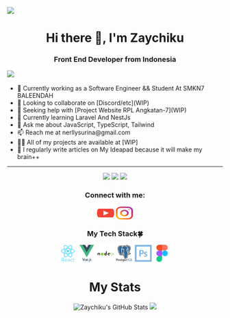 <!-- Header -->
<div align="center">
<img src="assets/giphy.gif" style="display: block; width: 800px;"/>
</div>
<h1 align="center">Hi there 👋, I'm Zaychiku</h1>
<h3 align="center">Front End Developer from Indonesia</h3>


<a>
    <img src="https://komarev.com/ghpvc/?username=Ririena&style=for-the-badge">
</a>

<!-- About Me -->
<ul>
  <li>🔭 Currently working as a Software Engineer && Student At SMKN7 BALEENDAH</li>
  <li>👯 Looking to collaborate on [Discord/etc](WIP)</li>
  <li>🤝 Seeking help with [Project Website RPL Angkatan-7](WIP)</li>
  <li>🌱 Currently learning Laravel And NestJs</li>
  <li>💬 Ask me about JavaScript, TypeScript, Tailwind</li>
  <li>📫 Reach me at nerllysurina@gmail.com</li>
  <li>👨‍💻 All of my projects are available at [WIP]</li>
  <li>📝 I regularly write articles on My Ideapad because it will make my brain++</li>
</ul>

<hr>

<!-- Social Links -->
<div align="center"> 
  <a href="https://github.com/Ririenesu" target="_blank"><img src="https://img.shields.io/badge/GitHub-100000?style=for-the-badge&logo=github&logoColor=white" target="_blank"></a>
  <a href="https://instagram.com/elzaychikk" target="_blank"><img src="https://img.shields.io/badge/Instagram-E4405F?style=for-the-badge&logo=instagram&logoColor=white" target="_blank"></a>
  <a href="mailto:nerllysurina@gmaiil.com"><img src="https://img.shields.io/badge/-Gmail-%23333?style=for-the-badge&logo=gmail&logoColor=white" target="_blank"></a>
</div>

<!-- Connect with Me -->
<h3 align="center">Connect with me:</h3>
<p align="center">
  <a href="https://www.youtube.com/c/Zaychikuy" target="_blank"><img align="center" src="https://raw.githubusercontent.com/teamedwardforever/Readme-Generator/71f25dd8b98329b168142a6b782a107b75eab178/svg/Social/youtube.svg" alt="Zaychikuy" height="30" width="40" /></a>
  <a href="https://instagram.com/elzaychikk" target="_blank"><img align="center" src="https://raw.githubusercontent.com/teamedwardforever/Readme-Generator/71f25dd8b98329b168142a6b782a107b75eab178/svg/Social/instagram.svg" alt="elzaychikk" height="30" width="40" /></a>
</p>

<!-- Languages and Tools -->
<h3 align="center">My Tech Stack🍀</h3>
<p align="center">
<!--   <img src="https://raw.githubusercontent.com/teamedwardforever/Readme-Generator/71f25dd8b98329b168142a6b782a107b75eab178/svg/Skills/Frontend/html5-original-wordmark.svg" alt="HTML" width="40" height="40"/>
  <img src="https://raw.githubusercontent.com/teamedwardforever/Readme-Generator/71f25dd8b98329b168142a6b782a107b75eab178/svg/Skills/Frontend/css3-original-wordmark.svg" alt="CSS" width="40" height="40"/>
  <img src="https://raw.githubusercontent.com/teamedwardforever/Readme-Generator/71f25dd8b98329b168142a6b782a107b75eab178/svg/Skills/Languages/javascript-original.svg" alt="JavaScript" width="40" height="40"/>
  <img src="https://raw.githubusercontent.com/teamedwardforever/Readme-Generator/71f25dd8b98329b168142a6b782a107b75eab178/svg/Skills/Languages/typescript-original.svg" alt="TypeScript" width="40" height="40"/> -->
<!--   <img src="https://raw.githubusercontent.com/teamedwardforever/Readme-Generator/71f25dd8b98329b168142a6b782a107b75eab178/svg/Skills/Languages/python-original.svg" alt="Python" width="40" height="40"/> -->
<!--   <img src="https://raw.githubusercontent.com/teamedwardforever/Readme-Generator/71f25dd8b98329b168142a6b782a107b75eab178/svg/Skills/Frontend/tailwindcss-icon.svg" alt="Tailwind CSS" width="40" height="40"/> -->
  <img src="https://raw.githubusercontent.com/teamedwardforever/Readme-Generator/71f25dd8b98329b168142a6b782a107b75eab178/svg/Skills/Frontend/react-original-wordmark.svg" alt="React" width="40" height="40"/>
  <img src="https://raw.githubusercontent.com/teamedwardforever/Readme-Generator/71f25dd8b98329b168142a6b782a107b75eab178/svg/Skills/Frontend/vuejs-original-wordmark.svg" alt="Vue.js" width="40" height="40"/>
  <img src="https://raw.githubusercontent.com/teamedwardforever/Readme-Generator/71f25dd8b98329b168142a6b782a107b75eab178/svg/Skills/Backend/nodejs-original-wordmark.svg" alt="Node.js" width="40" height="40"/>
  <img src="https://raw.githubusercontent.com/teamedwardforever/Readme-Generator/71f25dd8b98329b168142a6b782a107b75eab178/svg/Skills/Database/postgresql-original-wordmark.svg" alt="PostgreSQL" width="40" height="40"/>
  <img src="https://raw.githubusercontent.com/teamedwardforever/Readme-Generator/71f25dd8b98329b168142a6b782a107b75eab178/svg/Skills/Software/photoshop-line.svg" alt="Photoshop" width="40" height="40"/>
  <img src="https://raw.githubusercontent.com/teamedwardforever/Readme-Generator/71f25dd8b98329b168142a6b782a107b75eab178/svg/Skills/Software/figma-icon.svg" alt="Figma" width="40" height="40"/>
</p>

<!-- GitHub Stats -->
<h1 align="center">My Stats</h1>
<div align="center">
  <img src="https://github-readme-stats.vercel.app/api?username=Ririena&theme=dark&show_icons=true" alt="Zaychiku's GitHub Stats">
    <img src="https://github-readme-stats.vercel.app/api/top-langs/?username=Ririena&theme=dark&show_icons=true"/>
</div>
<div style="display: flex; justify-content: flex-end;">

  
</div>
